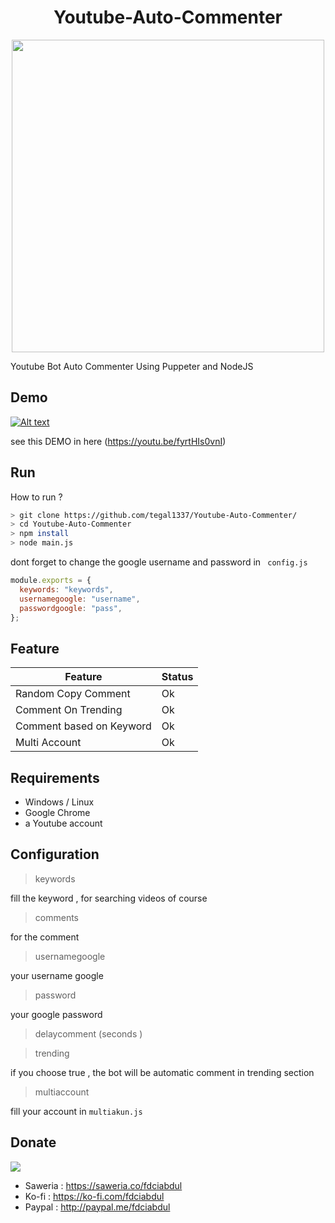 
<h1 align="center"> Youtube-Auto-Commenter </h1>
  <p align="center">
  <image src="https://user-images.githubusercontent.com/31664438/162317530-2fa8831e-9dce-4d00-8321-5340c73f7098.png" align="center"  height="500">

Youtube Bot Auto Commenter Using Puppeter and NodeJS
    </p>



## Demo
[![Alt text](https://img.youtube.com/vi/fyrtHIs0vnI/hqdefault.jpg)](https://youtu.be/fyrtHIs0vnI)

see this DEMO in here  (https://youtu.be/fyrtHIs0vnI)

## Run
How to run ?

```bash
> git clone https://github.com/tegal1337/Youtube-Auto-Commenter/
> cd Youtube-Auto-Commenter
> npm install
> node main.js
```

dont forget to change the google username and password in ` config.js`

```javascript
module.exports = {
  keywords: "keywords",
  usernamegoogle: "username",
  passwordgoogle: "pass",
};

```
## Feature

 Feature  | Status |
| ------------- | ------------- |
| Random Copy Comment | Ok|
| Comment On Trending | Ok |
| Comment based on Keyword | Ok |
| Multi Account |  Ok|

## Requirements

 - Windows / Linux
 - Google Chrome
 - a Youtube account 

## Configuration 

> keywords 

fill the keyword , for searching videos of course

> comments

for the comment

> usernamegoogle 

your username google

> password

your google password

> delaycomment (seconds )

> trending

if you choose true , the bot will be automatic comment in trending section 

> multiaccount

fill your account in `multiakun.js`


## Donate

<img src="https://www.wikihow.com/images/thumb/1/14/Tell-Others-Their-Gift-Is-a-Donation-Made-in-Their-Name-Step-8-Version-2.jpg/v4-460px-Tell-Others-Their-Gift-Is-a-Donation-Made-in-Their-Name-Step-8-Version-2.jpg">

 - Saweria : https://saweria.co/fdciabdul
 - Ko-fi : https://ko-fi.com/fdciabdul
 - Paypal : http://paypal.me/fdciabdul






           

